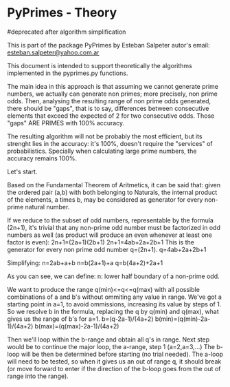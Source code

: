 # PyPrimes - Theory
#deprecated after algorithm simplification

This is part of the package PyPrimes by Esteban Salpeter
autor's email: esteban.salpeter@yahoo.com.ar

This document is intended to support theoretically the algorithms implemented
in the pyprimes.py functions.

The main idea in this approach is that assuming we cannot generate prime
numbers, we actually can generate non primes; more precisely, non prime odds.
Then, analysing the resulting range of non prime odds generated, there should be
"gaps", that is to say, differences between consecutive elements that exceed the
expected of 2 for two consecutive odds. Those "gaps" ARE PRIMES with 100%
accuracy.

The resulting algorithm will not be probably the most efficient, but its
strenght lies in the accuracy: it's 100%, doesn't require the "services" of 
probabilistics. Specially when calculating large prime numbers, the accuracy
remains 100%.

Let's start.

Based on the Fundamental Theorem of Aritmetics, it can be said that:
given the ordered pair (a,b) with both belonging to Naturals, the internal
product of the elements, a times b, may be considered as generator for every
non-prime natural number.

If we reduce to the subset of odd numbers, representable by the formula
(2n+1), it's trivial that any non-prime odd number must be factorized in odd
numbers as well (as product will produce an even whenever at least one factor
is even):
2n+1=(2a+1)(2b+1)
2n+1=4ab+2a+2b+1
This is the generator for every non prime odd number q=(2n+1).
q=4ab+2a+2b+1

Simplifying:
n=2ab+a+b
n=b(2a+1)+a
q=b(4a+2)+2a+1

As you can see, we can define:
n: lower half boundary of a non-prime odd.

We want to produce the range q(min)<=q<=q(max) with all possible combinations
of a and b's without ommiting any value in range.
We've got a starting point in a=1, to avoid ommissions, increasing its value
by steps of 1.
So we resolve b in the formula, replacing the q by q(min) and q(max), what
gives us the range of b's for a=1.
b=(q-2a-1)/(4a+2)
b(min)=(q(min)-2a-1)/(4a+2)
b(max)=(q(max)-2a-1)/(4a+2)

Then we'll loop within the b-range and obtain all q's in range.
Next step would be to continue the major loop, the a-range, step 1 (a=2,a=3,...)
The b-loop will be then be determined before starting (no trial needed).
The a-loop will need to be tested, so when it gives us an out of range q, it
should break (or move forward to enter if the direction of the b-loop goes
from the out of range into the range).
